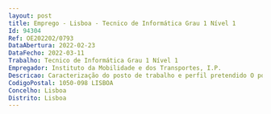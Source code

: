 ```yaml
--- 
layout: post
title: Emprego - Lisboa - Tecnico de Informática Grau 1 Nível 1
Id: 94304
Ref: OE202202/0793
DataAbertura: 2022-02-23
DataFecho: 2022-03-11
Trabalho: Tecnico de Informática Grau 1 Nível 1
Empregador: Instituto da Mobilidade e dos Transportes, I.P.
Descricao: Caracterização do posto de trabalho e perfil pretendido O posto de trabalho corresponde ao exercício de funções previstas na categoria de técnico de informática, grau 1, nível 1, cuja área de atividade se desenvolve no âmbito das competências do Departamento de Atendimento e Apoio ao Utilizador da Direção de Serviços de Sistemas de Informação.a) O posto de trabalho corresponde ao exercício de funções previstas na categoria de técnico de informática, grau 1, nível 1, cuja área de atividade se desenvolve no âmbito das competências do Departamento de Atendimento e Apoio ao Utilizador da Direção de Serviços de Sistemas de Informação.b) O perfil pretendido é o constante no n.º 2 do artigo 3.º da Portaria n.º 358 2002, de 3 de abril, que define os conteúdos funcionais das carreiras do pessoal de informática da administração pública e ainda o exercício de todas as atividades inerentes à prossecução das atribuições da respetiva unidade orgânica, designadamente  i) Desenvolvimento e implementação e gestão de Web sites do Departamento de Atendimento e Apoio ao Utilizador do IMT, IPii) A instalação, configuração e administração de serviços em sistemas Windows.iii) Participar e acompanhar o desenvolvimento e a implementação de soluções informáticas, elaboração de testes, suporte na implementação e passagem a produção, elaboração de documentação técnica.iv) O apoio à decisão na implementação e contratação de serviços e de soluções informáticas.v) Apoio ao utilizador.vi) Com conhecimentos  HTML5+CSS3, JAVASCRIPT, CONTENT MANAGEMENT SYSTEMS (CMS), WORDPRESS, JOOMLA, NICEPAGE   aplicação de criação de sites e templates, SHAREPOINT 2007 e SHAREPOINT 2019, PHOTOSHOP Software de tratamento de imagens para a Web, Ambientes Ms. Windows e Ms. Office.
CodigoPostal: 1050-098 LISBOA
Concelho: Lisboa
Distrito: Lisboa
--- 
```

